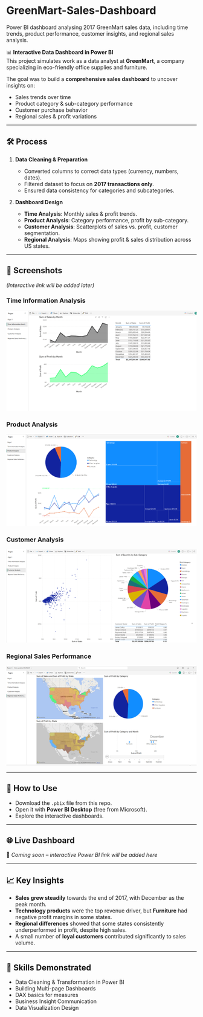 # GreenMart-Sales-Dashboard
Power BI dashboard analysing 2017 GreenMart sales data, including time trends, product performance, customer insights, and regional sales analysis.

📊 **Interactive Data Dashboard in Power BI**  
This project simulates work as a data analyst at **GreenMart**, a company specializing in eco-friendly office supplies and furniture.  

The goal was to build a **comprehensive sales dashboard** to uncover insights on:
- Sales trends over time
- Product category & sub-category performance
- Customer purchase behavior
- Regional sales & profit variations

---

## 🛠️ Process
1. **Data Cleaning & Preparation**
   - Converted columns to correct data types (currency, numbers, dates).
   - Filtered dataset to focus on **2017 transactions only**.
   - Ensured data consistency for categories and subcategories.

2. **Dashboard Design**
   - **Time Analysis**: Monthly sales & profit trends.
   - **Product Analysis**: Category performance, profit by sub-category.
   - **Customer Analysis**: Scatterplots of sales vs. profit, customer segmentation.
   - **Regional Analysis**: Maps showing profit & sales distribution across US states.

---

## 📸 Screenshots
*(Interactive link will be added later)*

### Time Information Analysis
![Time Analysis](screenshots/dashboard_page2.png)

### Product Analysis
![Product Analysis](screenshots/dashboard_page3.png)

### Customer Analysis
![Customer Analysis](screenshots/dashboard_page4.png)

### Regional Sales Performance
![Regional Analysis](screenshots/dashboard_page5.png)

---

## 🚀 How to Use
- Download the `.pbix` file from this repo.
- Open it with **Power BI Desktop** (free from Microsoft).
- Explore the interactive dashboards.

---

## 🌐 Live Dashboard
🔗 *Coming soon – interactive Power BI link will be added here*

---

## 📈 Key Insights
- **Sales grew steadily** towards the end of 2017, with December as the peak month.
- **Technology products** were the top revenue driver, but **Furniture** had negative profit margins in some states.
- **Regional differences** showed that some states consistently underperformed in profit, despite high sales.
- A small number of **loyal customers** contributed significantly to sales volume.

---

## 🔑 Skills Demonstrated
- Data Cleaning & Transformation in Power BI
- Building Multi-page Dashboards
- DAX basics for measures
- Business Insight Communication
- Data Visualization Design

